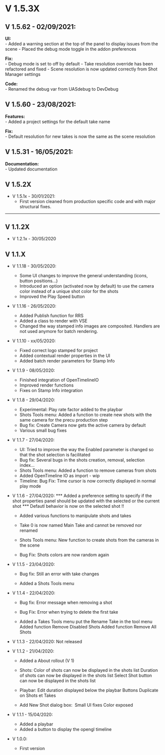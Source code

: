 # V 1.5.3X

## V 1.5.62 - 02/09/2021:
**UI:**<br />
	- Added a warning section at the top of the panel to display issues from the scene
	- Placed the debug mode toggle in the addon preferences

**Fix:**<br />
	- Debug mode is set to off by default
	- Take resolution override has been refactored and fixed
	- Scene resolution is now updated correctly from Shot Manager settings

**Code:**<br />
	- Renamed the debug var from UASdebug to DevDebug


## V 1.5.60 - 23/08/2021:
**Features:**<br />
	- Added a project settings for the default take name

**Fix:**<br />
	- Default resolution for new takes is now the same as the scene resolution


## V 1.5.31 - 16/05/2021:
**Documentation:**<br />
	- Updated documentation


## V 1.5.2X

* V 1.5.1x - 30/01/2021:
	- First version cleaned from production specific code and with major structural fixes.

--------

## V 1.1.2X

* V 1.2.1x - 30/05/2020


## V 1.1.X

* V 1.1.18 - 30/05/2020:
	- Some UI changes to improve the general understanding (icons, button positions...)
	- Introduced an option (activated now by default) to use the camera color instead of a
	unique shot color for the shots
	- Improved the Play Speed button

* V 1.1.16 - 26/05/2020:
    - Added Publish function for RRS
    - Added a class to render with VSE
    - Changed the way stamped info images are composited. Handlers are not used anymore for
    batch rendering.

* V 1.1.10 - xx/05/2020:
	- Fixed correct logo stamped for project
	- Added contextual render properties in the UI
	- Added batch render parameters for Stamp Info
	
* V 1.1.9 - 08/05/2020:
	- Finished integration of OpenTimelineIO
	- Improved render functions
	- Fixes on Stamp Info integration

* V 1.1.8 - 29/04/2020:
	- Experimental: Play rate factor added to the playbar
	- Shots Tools menu:
		Added a function to create new shots with the same camera for the precu production step
	- Bug fix: Create Camera now gets the active camera by default
	- Various small bug fixes
	
* V 1.1.7 - 27/04/2020:
	- UI:
		Tried to improve the way the Enabled parameter is changed so that the shot selection is facilitated
	- Bug fix: Several bugs in the shots creation, removal, selection index...
	- Shots Tools menu:
		Added a function to remove cameras from shots
	- Added OpenTimeline IO as import	- wip
	- Timeline:
		Bug Fix: Time cursor is now correctly displayed in normal play mode


* V 1.1.6 - 27/04/2020:
	*** Added a preference setting to specify if the shot properties panel should be updated with the selected or
	the current shot ***
	Defautl behavior is now on the selected shot !!

	- Added various functions to manipulate shots and takes
	- Take 0 is now named Main Take and cannot be removed nor renamed

	- Shots Tools menu:
		New function to create shots from the cameras in the scene
	
	- Bug Fix: Shots colors are now random again


* V 1.1.5 - 23/04/2020:
	- Bug fix: Still an error with take changes

    - Added a Shots Tools menu
	
* V 1.1.4 - 22/04/2020:
	- Bug fix: Error message when removing a shot
    - Bug Fix: Error when trying to delete the first take

    - Added a Takes Tools menu
		put the Rename Take in the tool menu
        Added function Remove Disabled Shots
        Added function Remove All Shots

* V 1.1.3 - 22/04/2020:
	Not released
	
* V 1.1.2 - 21/04/2020:
	- Added a About rollout (V 1)
	- Shots:
		Color of shots can now be displayed in the shots list
		Duration of shots can now be displayed in the shots list
		Select Shot button can now be displayed in the shots list
	- Playbar:
		Edit duration displayed below the playbar
		Buttons Duplicate on Shots et Takes
	
	- Add New Shot dialog box: 
		Small UI fixes
		Color exposed

* V 1.1.1 - 15/04/2020:
	- Added a playbar
	- Added a button to display the opengl timeline
	
* V 1.0.0:
	- First version


